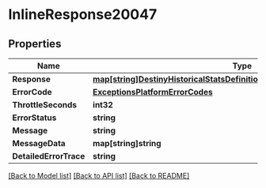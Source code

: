 # InlineResponse20047

## Properties
Name | Type | Description | Notes
------------ | ------------- | ------------- | -------------
**Response** | [**map[string]DestinyHistoricalStatsDefinitionsDestinyHistoricalStatsDefinition**](Destiny.HistoricalStats.Definitions.DestinyHistoricalStatsDefinition.md) |  | [optional] 
**ErrorCode** | [**ExceptionsPlatformErrorCodes**](Exceptions.PlatformErrorCodes.md) |  | [optional] 
**ThrottleSeconds** | **int32** |  | [optional] 
**ErrorStatus** | **string** |  | [optional] 
**Message** | **string** |  | [optional] 
**MessageData** | **map[string]string** |  | [optional] 
**DetailedErrorTrace** | **string** |  | [optional] 

[[Back to Model list]](../README.md#documentation-for-models) [[Back to API list]](../README.md#documentation-for-api-endpoints) [[Back to README]](../README.md)


